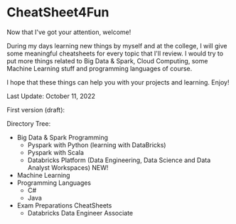 # CheatSheet4Fun

Now that I've got your attention, welcome!

During my days learning new things by myself and at the college, I will give some meaningful cheatsheets for every topic that I'll review. I would try to put more things related to Big Data & Spark, Cloud Computing, some Machine Learning stuff and programming languages of course.

I hope that these things can help you with your projects and learning. Enjoy!

Last Update: October 11, 2022

First version (draft):

Directory Tree:
- Big Data & Spark Programming
  - Pyspark with Python (learning with DataBricks)
  - Pyspark with Scala
  - Databricks Platform (Data Engineering, Data Science and Data Analyst Workspaces) NEW!
- Machine Learning
- Programming Languages
  - C#
  - Java
- Exam Preparations CheatSheets
  - Databricks Data Engineer Associate


